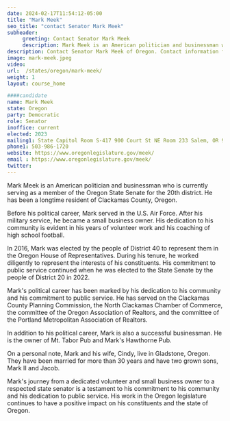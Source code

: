 ```yaml
---
date: 2024-02-17T11:54:12-05:00
title: "Mark Meek"
seo_title: "contact Senator Mark Meek"
subheader:
     greeting: Contact Senator Mark Meek
     description: Mark Meek is an American politician and businessman who is currently serving as a member of the Oregon State Senate for the 20th district. He has been a longtime resident of Clackamas County, Oregon.
description: Contact Senator Mark Meek of Oregon. Contact information for Mark Meek includes email address, phone number, and mailing address.
image: mark-meek.jpeg
video:
url:  /states/oregon/mark-meek/
weight: 1
layout: course_home

####candidate
name: Mark Meek
state: Oregon
party: Democratic
role: Senator
inoffice: current
elected: 2023
mailing1: State Capitol Room S-417 900 Court St NE Room 233 Salem, OR 97301
phone1: 503-986-1720
website: https://www.oregonlegislature.gov/meek/
email : https://www.oregonlegislature.gov/meek/
twitter:
---
```


Mark Meek is an American politician and businessman who is currently serving as a member of the Oregon State Senate for the 20th district. He has been a longtime resident of Clackamas County, Oregon.

Before his political career, Mark served in the U.S. Air Force. After his military service, he became a small business owner. His dedication to his community is evident in his years of volunteer work and his coaching of high school football.

In 2016, Mark was elected by the people of District 40 to represent them in the Oregon House of Representatives. During his tenure, he worked diligently to represent the interests of his constituents. His commitment to public service continued when he was elected to the State Senate by the people of District 20 in 2022.

Mark's political career has been marked by his dedication to his community and his commitment to public service. He has served on the Clackamas County Planning Commission, the North Clackamas Chamber of Commerce, the committee of the Oregon Association of Realtors, and the committee of the Portland Metropolitan Association of Realtors.

In addition to his political career, Mark is also a successful businessman. He is the owner of Mt. Tabor Pub and Mark's Hawthorne Pub.

On a personal note, Mark and his wife, Cindy, live in Gladstone, Oregon. They have been married for more than 30 years and have two grown sons, Mark II and Jacob.

Mark's journey from a dedicated volunteer and small business owner to a respected state senator is a testament to his commitment to his community and his dedication to public service. His work in the Oregon legislature continues to have a positive impact on his constituents and the state of Oregon.
